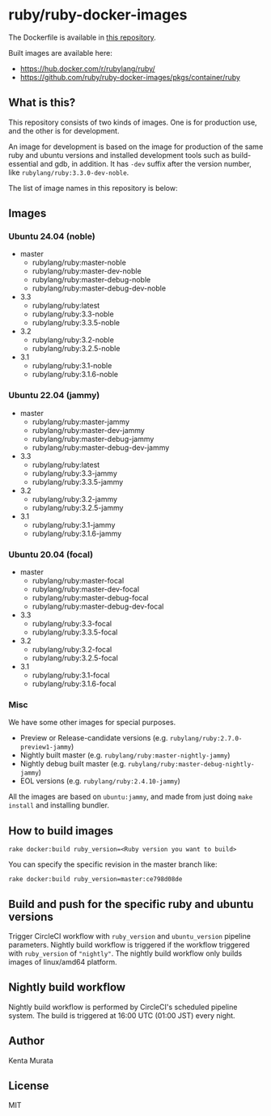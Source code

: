 # ruby/ruby-docker-images

The Dockerfile is available in [this repository](https://github.com/ruby/ruby-docker-images/blob/master/Dockerfile).

Built images are available here:

* https://hub.docker.com/r/rubylang/ruby/
* https://github.com/ruby/ruby-docker-images/pkgs/container/ruby

## What is this?

This repository consists of two kinds of images. One is for production use, and the other is for development.

An image for development is based on the image for production of the same ruby and ubuntu versions and installed development tools such as build-essential and gdb, in addition. It has `-dev` suffix after the version number, like `rubylang/ruby:3.3.0-dev-noble`.

The list of image names in this repository is below:

## Images

### Ubuntu 24.04 (noble)

- master
  - rubylang/ruby:master-noble
  - rubylang/ruby:master-dev-noble
  - rubylang/ruby:master-debug-noble
  - rubylang/ruby:master-debug-dev-noble
- 3.3
  - rubylang/ruby:latest
  - rubylang/ruby:3.3-noble
  - rubylang/ruby:3.3.5-noble
- 3.2
  - rubylang/ruby:3.2-noble
  - rubylang/ruby:3.2.5-noble
- 3.1
  - rubylang/ruby:3.1-noble
  - rubylang/ruby:3.1.6-noble

### Ubuntu 22.04 (jammy)

- master
  - rubylang/ruby:master-jammy
  - rubylang/ruby:master-dev-jammy
  - rubylang/ruby:master-debug-jammy
  - rubylang/ruby:master-debug-dev-jammy
- 3.3
  - rubylang/ruby:latest
  - rubylang/ruby:3.3-jammy
  - rubylang/ruby:3.3.5-jammy
- 3.2
  - rubylang/ruby:3.2-jammy
  - rubylang/ruby:3.2.5-jammy
- 3.1
  - rubylang/ruby:3.1-jammy
  - rubylang/ruby:3.1.6-jammy

### Ubuntu 20.04 (focal)

- master
  - rubylang/ruby:master-focal
  - rubylang/ruby:master-dev-focal
  - rubylang/ruby:master-debug-focal
  - rubylang/ruby:master-debug-dev-focal
- 3.3
  - rubylang/ruby:3.3-focal
  - rubylang/ruby:3.3.5-focal
- 3.2
  - rubylang/ruby:3.2-focal
  - rubylang/ruby:3.2.5-focal
- 3.1
  - rubylang/ruby:3.1-focal
  - rubylang/ruby:3.1.6-focal

### Misc

We have some other images for special purposes.

- Preview or Release-candidate versions (e.g. `rubylang/ruby:2.7.0-preview1-jammy`)
- Nightly built master (e.g. `rubylang/ruby:master-nightly-jammy`)
- Nightly debug built master (e.g. `rubylang/ruby:master-debug-nightly-jammy`)
- EOL versions (e.g. `rubylang/ruby:2.4.10-jammy`)

All the images are based on `ubuntu:jammy`, and made from just doing `make install` and installing bundler.

## How to build images

```
rake docker:build ruby_version=<Ruby version you want to build>
```

You can specify the specific revision in the master branch like:

```
rake docker:build ruby_version=master:ce798d08de
```

## Build and push for the specific ruby and ubuntu versions

Trigger CircleCI workflow with `ruby_version` and `ubuntu_version` pipeline parameters.
Nightly build workflow is triggered if the workflow triggered with `ruby_version` of `"nightly"`.
The nightly build workflow only builds images of linux/amd64 platform.

## Nightly build workflow

Nightly build workflow is performed by CircleCI's scheduled pipeline system.
The build is triggered at 16:00 UTC (01:00 JST) every night.

## Author

Kenta Murata

## License

MIT
